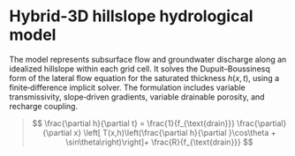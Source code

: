# Hybrid-3D hillslope hydrological model

The model represents subsurface flow and groundwater discharge along an
idealized hillslope within each grid cell. It solves the Dupuit–Boussinesq
form of the lateral flow equation for the saturated thickness $h(x,t)$,
using a finite‐difference implicit solver. The formulation includes
variable transmissivity, slope‐driven gradients, variable drainable
porosity, and recharge coupling.

>$$
\frac{\partial h}{\partial t} = \frac{1}{f_{\text{drain}}} \frac{\partial}{\partial x} \left[ T(x,h)\left(\frac{\partial h}{\partial }\cos\theta + \sin\theta\right)\right]+ \frac{R}{f_{\text{drain}}}
$$

